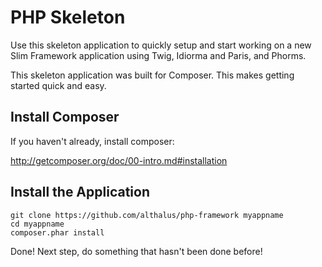 # PHP Skeleton

Use this skeleton application to quickly setup and start working on a new Slim Framework application using Twig, Idiorma and Paris, and Phorms.

This skeleton application was built for Composer. This makes getting started quick and easy.

## Install Composer

If you haven't already, install composer:

<http://getcomposer.org/doc/00-intro.md#installation>

## Install the Application

    git clone https://github.com/althalus/php-framework myappname
    cd myappname
    composer.phar install


Done! Next step, do something that hasn't been done before!
